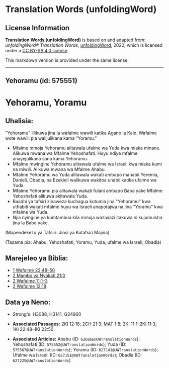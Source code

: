 # Translation Words (unfoldingWord)

## License Information

**Translation Words (unfoldingWord)** is based on and adapted from: _unfoldingWord® Translation Words_, [unfoldingWord](https://unfoldingword.org/utw), 2022, which is licensed under a [CC BY-SA 4.0 license](https://creativecommons.org/licenses/by-sa/4.0/legalcode.en).

This markdown version is provided under the same license.



--------------------------------

## Yehoramu (id: 575551)

Yehoramu, Yoramu
================

Uhalisia:
---------

“Yehoramu” lilikuwa jina la wafalme wawili katika Agano la Kale. Wafalme wote wawili pia walijulikana kama “Yoramu.”

* Mfalme mmoja Yehoramu alitawala ufalme wa Yuda kwa miaka minane. Alikuwa mwana wa Mfalme Yehoshafati. Huyu ndiye mfalme anayejulikana sana kama Yehoramu.
* Mfalme mwingine Yehoramu alitawala ufalme wa Israeli kwa miaka kumi na miwili. Alikuwa mwana wa Mfalme Ahabu.
* Mfalme Yehoramu wa Yuda alitawala wakati ambapo manabii Yeremia, Danieli, Obadia, na Ezekieli walikuwa wakitoa unabii katika ufalme wa Yuda.
* Mfalme Yehoramu pia alitawala wakati fulani ambapo Baba yake Mfalme Yehoshafati alikuwa akitawala Yuda.
* Baadhi ya tafsiri zinaweza kuchagua kutumia jina "Yehoramu" kwa uthabiti wakati mfalme huyu wa Israeli anapotajwa na jina "Yoramu" kwa mfalme wa Yuda.
* Njia nyingine ya kumtambua kila mmoja waziwazi itakuwa ni kujumuisha jina la Baba yake.

(Mapendekezo ya Tafsiri: Jinsi ya Kutafsiri Majina)

(Tazama pia: Ahabu, Yehoshafati, Yoramu, Yuda, ufalme wa Israeli, Obadia)

Marejeleo ya Biblia:
--------------------

* [1 Wafalme 22:48–50](https://ref.ly/1Kgs22:48-1Kgs22:50)
* [2 Mambo ya Nyakati 21:3](https://ref.ly/2Chr21:3)
* [2 Wafalme 11:1–3](https://ref.ly/2Kgs11:1-2Kgs11:3)
* [2 Wafalme 12:18](https://ref.ly/2Kgs12:18)

Data ya Neno:
-------------

* Strong's: H3088, H3141, G24960

* **Associated Passages:** 2KI 12:18; 2CH 21:3; MAT 1:8; 2KI 11:1–2KI 11:3; 1KI 22:48–1KI 22:50
* **Associated Articles:** Ahabu (ID: `626866@UWTranslationWords`); Yehoshafati (ID: `575552@UWTranslationWords`); Yuda (ID: `575567@UWTranslationWords`); Yoramu (ID: `627141@UWTranslationWords`); Ufalme wa Israeli (ID: `627151@UWTranslationWords`); Obadia (ID: `627225@UWTranslationWords`)

